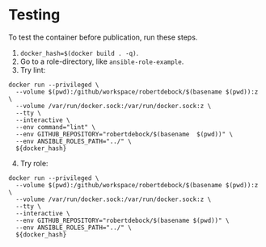 # Testing

To test the container before publication, run these steps.

1. `docker_hash=$(docker build . -q)`.
2. Go to a role-directory, like `ansible-role-example`.
3. Try lint:

```shell
docker run --privileged \
  --volume $(pwd):/github/workspace/robertdebock/$(basename $(pwd)):z \
  --volume /var/run/docker.sock:/var/run/docker.sock:z \
  --tty \
  --interactive \
  --env command="lint" \
  --env GITHUB_REPOSITORY="robertdebock/$(basename  $(pwd))" \
  --env ANSIBLE_ROLES_PATH="../" \
  ${docker_hash}
```
4. Try role:

```shell
docker run --privileged \
  --volume $(pwd):/github/workspace/robertdebock/$(basename $(pwd)):z \
  --volume /var/run/docker.sock:/var/run/docker.sock:z \
  --tty \
  --interactive \
  --env GITHUB_REPOSITORY="robertdebock/$(basename $(pwd))" \
  --env ANSIBLE_ROLES_PATH="../" \
  ${docker_hash}
```
